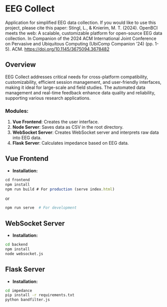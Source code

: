 # EEG Collect

Application for simplified EEG data collection. If you would like to use this project, please cite this paper: 
Stingl, L., & Knierim, M. T. (2024). OpenBCI meets the web: A scalable, customizable platform for open-source EEG data collection. In Companion of the 2024 ACM International Joint Conference on Pervasive and Ubiquitous Computing (UbiComp Companion ’24) (pp. 1-5). ACM. https://doi.org/10.1145/3675094.3678482

## Overview
EEG Collect addresses critical needs for cross-platform compatibility, customizability, efficient session management, and user-friendly interfaces, making it ideal for large-scale and field studies. The automated data management and real-time feedback enhance data quality and reliability, supporting various research applications.

### Modules:
1. **Vue Frontend**: Creates the user interface.
2. **Node Server**: Saves data as CSV in the root directory.
3. **WebSocket Server**: Creates WebSocket server and interprets raw data into EEG data.
4. **Flask Server**: Calculates impedance based on EEG data.

## Vue Frontend
- **Installation:**
```javascript
cd frontend
npm install
npm run build # For production (serve index.html)
```
or
```bash
npm run serve  # For development
```
## WebSocket Server
- **Installation:**
```bash
cd backend
npm install
node websocket.js
```
## Flask Server
- **Installation:**
```bash
cd impedance
pip install -r requirements.txt
python bandfilter.js
